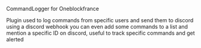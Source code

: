 CommandLogger for Oneblockfrance

Plugin used to log commands from specific users and send them to discord using a discord webhook
you can even add some commands to a list and mention a specific ID on discord, useful to track 
specific commands and get alerted
